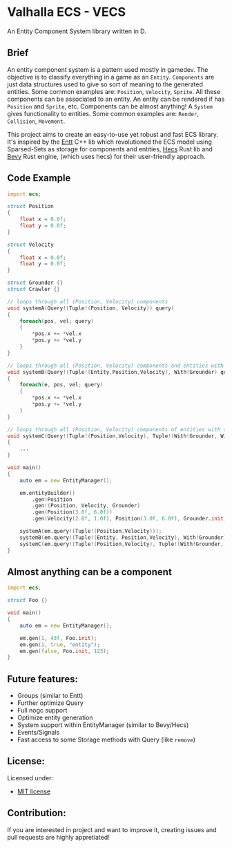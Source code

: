 # Valhalla ECS - VECS
An Entity Component System library written in D.

## Brief
An entity component system is a pattern used mostly in gamedev. The objective is
to classify everything in a game as an `Entity`. `Components` are just data
structures used to give so sort of meaning to the generated entities. Some
common examples are: `Position`, `Velocity`, `Sprite`. All these components can
be associated to an entity. An entity can be rendered if has `Position` and
`Sprite`, etc. Components can be almost anything! A `System` gives functionality
to entities. Some common examples are: `Render`, `Collision`, `Movement`.

This project aims to create an easy-to-use yet robust and fast ECS library. It's
inspired by the [Entt](https://github.com/skypjack/entt) C++ lib which
revolutioned the ECS model using Sparsed-Sets as storage for components and entities,
[Hecs](https://github.com/Ralith/hecs) Rust lib and
[Bevy](https://github.com/bevyengine/bevy) Rust engine, (which uses hecs) for
their user-friendly approach.

## Code Example
```d
import ecs;

struct Position
{
	float x = 0.0f;
	float y = 0.0f;
}

struct Velocity
{
	float x = 0.0f;
	float y = 0.0f;
}

struct Grounder {}
struct Crawler {}

// loops through all (Position, Velocity) components
void systemA(Query!(Tuple!(Position, Velocity)) query)
{
	foreach(pos, vel; query)
	{
		*pos.x += *vel.x
		*pos.y += *vel.y
	}
}

// loops through all (Position, Velocity) components and entities with (Grounder)
void systemB(Query!(Tuple!(Entity,Position,Velocity), With!Grounder) query)
{
	foreach(e, pos, vel; query)
	{
		*pos.x += *vel.x
		*pos.y += *vel.y
	}
}

// loops through all (Position, Velocity) components of entities with (Grounder) and without (Crawler)
void systemC(Query!(Tuple!(Position,Velocity), Tuple!(With!Grounder, Without!Crawler)) query)
{
	...
}

void main()
{
	auto em = new EntityManager();

	em.entityBuilder()
		.gen!Position
		.gen!(Position, Velocity, Grounder)
		.gen(Position(3.0f, 6.0f))
		.gen(Velocity(2.0f, 1.0f), Position(3.0f, 6.0f), Grounder.init, Crawler.init);

	systemA(em.query!(Tuple!(Position,Velocity)));
	systemB(em.query!(Tuple!(Entity, Position,Velocity), With!Grounder));
	systemC(em.query!(Tuple!(Position,Velocity), Tuple!(With!Grounder, Without!Crawler)));
}
```

## Almost anything can be a component
```d
import ecs;

struct Foo {}

void main()
{
	auto em = new EntityManager();

	em.gen(1, 43f, Foo.init);
	em.gen(1, true, "entity");
	em.gen(false, Foo.init, 123);
}
```

## Future features:
* Groups (similar to Entt)
* Further optimize Query
* Full nogc support
* Optimize entity generation
* System support within EntityManager (similar to Bevy/Hecs)
* Events/Signals
* Fast access to some Storage methods with Query (like `remove`)

## License:
Licensed under:
* [MIT license](https://github.com/ValhalaLib/valhala_ecs/blob/master/LICENSE)

## Contribution:
If you are interested in project and want to improve it, creating issues and
pull requests are highly appretiated!
